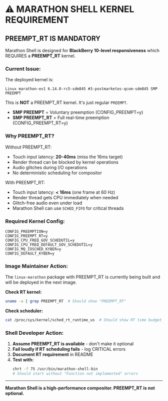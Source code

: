 # ⚠️ MARATHON SHELL KERNEL REQUIREMENT

## **PREEMPT_RT IS MANDATORY**

Marathon Shell is designed for **BlackBerry 10-level responsiveness** which REQUIRES a **PREEMPT_RT** kernel.

### **Current Issue:**

The deployed kernel is:
```
Linux marathon-ev1 6.14.0-rc5-sdm845 #3-postmarketos-qcom-sdm845 SMP PREEMPT
```

This is **NOT** a PREEMPT_RT kernel. It's just regular `PREEMPT`.

- **SMP PREEMPT** = Voluntary preemption (CONFIG_PREEMPT=y)
- **SMP PREEMPT_RT** = Full real-time preemption (CONFIG_PREEMPT_RT=y)

### **Why PREEMPT_RT?**

Without PREEMPT_RT:
- Touch input latency: **20-40ms** (miss the 16ms target)
- Render thread can be blocked by kernel operations
- Audio glitches during I/O operations
- No deterministic scheduling for compositor

With PREEMPT_RT:
- Touch input latency: **< 16ms** (one frame at 60 Hz)
- Render thread gets CPU immediately when needed
- Glitch-free audio even under load
- Marathon Shell can use `SCHED_FIFO` for critical threads

### **Required Kernel Config:**

```
CONFIG_PREEMPTION=y
CONFIG_PREEMPT_RT=y
CONFIG_CPU_FREQ_GOV_SCHEDUTIL=y
CONFIG_CPU_FREQ_DEFAULT_GOV_SCHEDUTIL=y
CONFIG_MQ_IOSCHED_KYBER=y
CONFIG_DEFAULT_KYBER=y
```

### **Image Maintainer Action:**

The `linux-marathon` package with PREEMPT_RT is currently being built and will be deployed in the next image.

**Check RT kernel:**
```bash
uname -a | grep PREEMPT_RT  # Should show "PREEMPT_RT"
```

**Check scheduler:**
```bash
cat /proc/sys/kernel/sched_rt_runtime_us  # Should show RT time budget
```

### **Shell Developer Action:**

1. **Assume PREEMPT_RT is available** - don't make it optional
2. **Fail loudly if RT scheduling fails** - log CRITICAL errors
3. **Document RT requirement** in README
4. **Test with:**
   ```bash
   chrt -f 75 /usr/bin/marathon-shell-bin
   # Should start without "Function not implemented" errors
   ```

---

**Marathon Shell is a high-performance compositor. PREEMPT_RT is not optional.**

